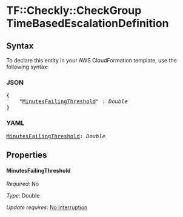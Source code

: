 # TF::Checkly::CheckGroup TimeBasedEscalationDefinition

## Syntax

To declare this entity in your AWS CloudFormation template, use the following syntax:

### JSON

<pre>
{
    "<a href="#minutesfailingthreshold" title="MinutesFailingThreshold">MinutesFailingThreshold</a>" : <i>Double</i>
}
</pre>

### YAML

<pre>
<a href="#minutesfailingthreshold" title="MinutesFailingThreshold">MinutesFailingThreshold</a>: <i>Double</i>
</pre>

## Properties

#### MinutesFailingThreshold

_Required_: No

_Type_: Double

_Update requires_: [No interruption](https://docs.aws.amazon.com/AWSCloudFormation/latest/UserGuide/using-cfn-updating-stacks-update-behaviors.html#update-no-interrupt)

